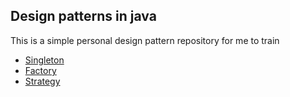 ## Design patterns in java
This is a simple personal design pattern repository for me to train
- [Singleton](./src/main/java/org/dp/singleton)
- [Factory](./src/main/java/org/dp/factory)
- [Strategy](./src/main/java/org/dp/strategy)
